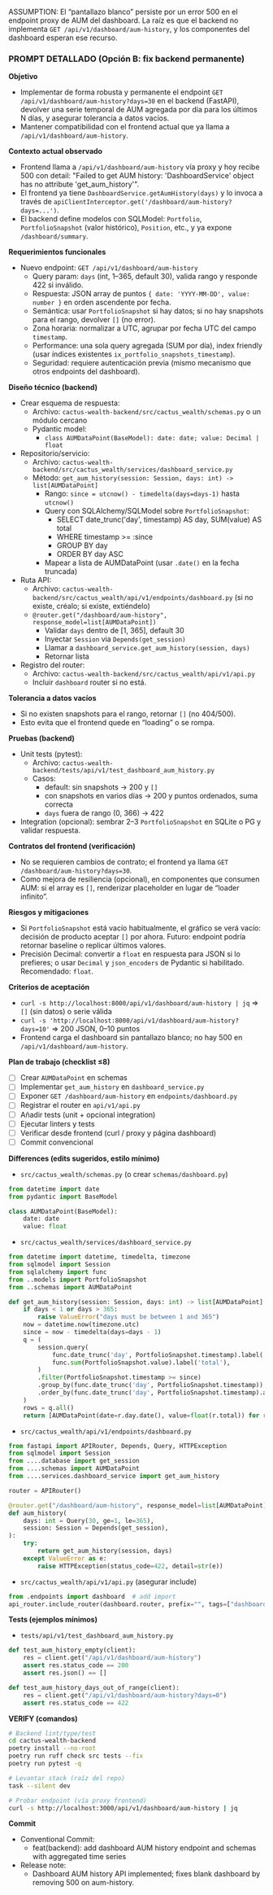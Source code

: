 ASSUMPTION: El “pantallazo blanco” persiste por un error 500 en el endpoint proxy de AUM del dashboard. La raíz es que el backend no implementa `GET /api/v1/dashboard/aum-history`, y los componentes del dashboard esperan ese recurso.

### PROMPT DETALLADO (Opción B: fix backend permanente)

**Objetivo**
- Implementar de forma robusta y permanente el endpoint `GET /api/v1/dashboard/aum-history?days=30` en el backend (FastAPI), devolver una serie temporal de AUM agregada por día para los últimos N días, y asegurar tolerancia a datos vacíos.
- Mantener compatibilidad con el frontend actual que ya llama a `/api/v1/dashboard/aum-history`.

**Contexto actual observado**
- Frontend llama a `/api/v1/dashboard/aum-history` vía proxy y hoy recibe 500 con detail: "Failed to get AUM history: 'DashboardService' object has no attribute 'get_aum_history'".
- El frontend ya tiene `DashboardService.getAumHistory(days)` y lo invoca a través de `apiClientInterceptor.get('/dashboard/aum-history?days=...')`.
- El backend define modelos con SQLModel: `Portfolio`, `PortfolioSnapshot` (valor histórico), `Position`, etc., y ya expone `/dashboard/summary`.

**Requerimientos funcionales**
- Nuevo endpoint: `GET /api/v1/dashboard/aum-history`
  - Query param: `days` (int, 1–365, default 30), valida rango y responde 422 si inválido.
  - Respuesta: JSON array de puntos `{ date: 'YYYY-MM-DD', value: number }` en orden ascendente por fecha.
  - Semántica: usar `PortfolioSnapshot` si hay datos; si no hay snapshots para el rango, devolver `[]` (no error).
  - Zona horaria: normalizar a UTC, agrupar por fecha UTC del campo `timestamp`.
  - Performance: una sola query agregada (SUM por día), index friendly (usar índices existentes `ix_portfolio_snapshots_timestamp`).
  - Seguridad: requiere autenticación previa (mismo mecanismo que otros endpoints del dashboard).

**Diseño técnico (backend)**
- Crear esquema de respuesta:
  - Archivo: `cactus-wealth-backend/src/cactus_wealth/schemas.py` o un módulo cercano
  - Pydantic model:
    - `class AUMDataPoint(BaseModel): date: date; value: Decimal | float`
- Repositorio/servicio:
  - Archivo: `cactus-wealth-backend/src/cactus_wealth/services/dashboard_service.py`
  - Método: `get_aum_history(session: Session, days: int) -> list[AUMDataPoint]`
    - Rango: `since = utcnow() - timedelta(days=days-1)` hasta `utcnow()`
    - Query con SQLAlchemy/SQLModel sobre `PortfolioSnapshot`:
      - SELECT date_trunc('day', timestamp) AS day, SUM(value) AS total
      - WHERE timestamp >= :since
      - GROUP BY day
      - ORDER BY day ASC
    - Mapear a lista de AUMDataPoint (usar `.date()` en la fecha truncada)
- Ruta API:
  - Archivo: `cactus-wealth-backend/src/cactus_wealth/api/v1/endpoints/dashboard.py` (si no existe, créalo; si existe, extiéndelo)
  - `@router.get("/dashboard/aum-history", response_model=list[AUMDataPoint])`
    - Validar `days` dentro de [1, 365], default 30
    - Inyectar `Session` via `Depends(get_session)`
    - Llamar a `dashboard_service.get_aum_history(session, days)`
    - Retornar lista
- Registro del router:
  - Archivo: `cactus-wealth-backend/src/cactus_wealth/api/v1/api.py`
  - Incluir `dashboard` router si no está.

**Tolerancia a datos vacíos**
- Si no existen snapshots para el rango, retornar `[]` (no 404/500).
- Esto evita que el frontend quede en “loading” o se rompa.

**Pruebas (backend)**
- Unit tests (pytest):
  - Archivo: `cactus-wealth-backend/tests/api/v1/test_dashboard_aum_history.py`
  - Casos:
    - default: sin snapshots → 200 y `[]`
    - con snapshots en varios días → 200 y puntos ordenados, suma correcta
    - `days` fuera de rango (0, 366) → 422
- Integration (opcional): sembrar 2–3 `PortfolioSnapshot` en SQLite o PG y validar respuesta.

**Contratos del frontend (verificación)**
- No se requieren cambios de contrato; el frontend ya llama `GET /dashboard/aum-history?days=30`.
- Como mejora de resiliencia (opcional), en componentes que consumen AUM: si el array es `[]`, renderizar placeholder en lugar de “loader infinito”.

**Riesgos y mitigaciones**
- Si `PortfolioSnapshot` está vacío habitualmente, el gráfico se verá vacío: decisión de producto aceptar `[]` por ahora. Futuro: endpoint podría retornar baseline o replicar últimos valores.
- Precisión Decimal: convertir a `float` en respuesta para JSON si lo prefieres; o usar `Decimal` y `json_encoders` de Pydantic si habilitado. Recomendado: `float`.

**Criterios de aceptación**
- `curl -s http://localhost:8000/api/v1/dashboard/aum-history | jq` => `[]` (sin datos) o serie válida
- `curl -s 'http://localhost:8000/api/v1/dashboard/aum-history?days=10'` => 200 JSON, 0–10 puntos
- Frontend carga el dashboard sin pantallazo blanco; no hay 500 en `/api/v1/dashboard/aum-history`.

**Plan de trabajo (checklist ≤8)**
- [ ] Crear `AUMDataPoint` en schemas
- [ ] Implementar `get_aum_history` en `dashboard_service.py`
- [ ] Exponer `GET /dashboard/aum-history` en `endpoints/dashboard.py`
- [ ] Registrar el router en `api/v1/api.py`
- [ ] Añadir tests (unit + opcional integration)
- [ ] Ejecutar linters y tests
- [ ] Verificar desde frontend (curl / proxy y página dashboard)
- [ ] Commit convencional

**Differences (edits sugeridos, estilo mínimo)**
- `src/cactus_wealth/schemas.py` (o crear `schemas/dashboard.py`)
```python
from datetime import date
from pydantic import BaseModel

class AUMDataPoint(BaseModel):
    date: date
    value: float
```

- `src/cactus_wealth/services/dashboard_service.py`
```python
from datetime import datetime, timedelta, timezone
from sqlmodel import Session
from sqlalchemy import func
from ..models import PortfolioSnapshot
from ..schemas import AUMDataPoint

def get_aum_history(session: Session, days: int) -> list[AUMDataPoint]:
    if days < 1 or days > 365:
        raise ValueError("days must be between 1 and 365")
    now = datetime.now(timezone.utc)
    since = now - timedelta(days=days - 1)
    q = (
        session.query(
            func.date_trunc('day', PortfolioSnapshot.timestamp).label('day'),
            func.sum(PortfolioSnapshot.value).label('total'),
        )
        .filter(PortfolioSnapshot.timestamp >= since)
        .group_by(func.date_trunc('day', PortfolioSnapshot.timestamp))
        .order_by(func.date_trunc('day', PortfolioSnapshot.timestamp).asc())
    )
    rows = q.all()
    return [AUMDataPoint(date=r.day.date(), value=float(r.total)) for r in rows]
```

- `src/cactus_wealth/api/v1/endpoints/dashboard.py`
```python
from fastapi import APIRouter, Depends, Query, HTTPException
from sqlmodel import Session
from ....database import get_session
from ....schemas import AUMDataPoint
from ....services.dashboard_service import get_aum_history

router = APIRouter()

@router.get("/dashboard/aum-history", response_model=list[AUMDataPoint])
def aum_history(
    days: int = Query(30, ge=1, le=365),
    session: Session = Depends(get_session),
):
    try:
        return get_aum_history(session, days)
    except ValueError as e:
        raise HTTPException(status_code=422, detail=str(e))
```

- `src/cactus_wealth/api/v1/api.py` (asegurar include)
```python
from .endpoints import dashboard  # add import
api_router.include_router(dashboard.router, prefix="", tags=["dashboard"])
```

**Tests (ejemplos mínimos)**
- `tests/api/v1/test_dashboard_aum_history.py`
```python
def test_aum_history_empty(client):
    res = client.get("/api/v1/dashboard/aum-history")
    assert res.status_code == 200
    assert res.json() == []

def test_aum_history_days_out_of_range(client):
    res = client.get("/api/v1/dashboard/aum-history?days=0")
    assert res.status_code == 422
```

**VERIFY (comandos)**
```bash
# Backend lint/type/test
cd cactus-wealth-backend
poetry install --no-root
poetry run ruff check src tests --fix
poetry run pytest -q

# Levantar stack (raíz del repo)
task --silent dev

# Probar endpoint (vía proxy frontend)
curl -s http://localhost:3000/api/v1/dashboard/aum-history | jq
```

**Commit**
- Conventional Commit:
  - feat(backend): add dashboard AUM history endpoint and schemas with aggregated time series
- Release note:
  - Dashboard AUM history API implemented; fixes blank dashboard by removing 500 on aum-history.


